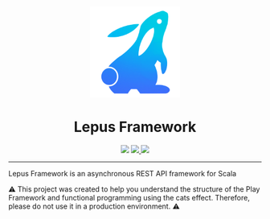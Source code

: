 
<div align="center">
  <img src="./documentation/images/lepus_logo.png" style="width:180px">
  <h1>Lepus Framework</h1>
  <img src="https://img.shields.io/badge/lepus-v0.0.0-blue">
  <a href="https://github.com/takapi327/lepusframework/blob/master/LICENSE">
    <img src="https://img.shields.io/badge/license-MIT-green">
  </a>
  <a href="https://github.com/scala/scala">
    <img src="https://img.shields.io/badge/scala-v2.13.x-red">
  </a>
</div>

---

Lepus Framework is an asynchronous REST API framework for Scala

:warning: This project was created to help you understand the structure of the Play Framework and functional programming using the cats effect. Therefore, please do not use it in a production environment. :warning:
